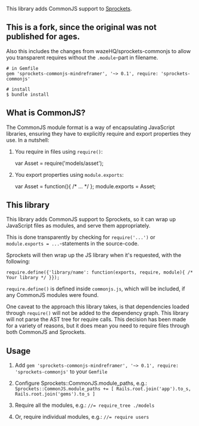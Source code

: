 This library adds CommonJS support to [Sprockets](https://github.com/sstephenson/sprockets).

## This is a fork, since the original was not published for ages.

Also this includes the changes from wazeHQ/sprockets-commonjs to allow you transparent requires without the `.module`-part in filename.

    # in Gemfile
    gem 'sprockets-commonjs-mindreframer', '~> 0.1', require: 'sprockets-commonjs'

    # install
    $ bundle install


## What is CommonJS?

The CommonJS module format is a way of encapsulating JavaScript libraries, ensuring they have to explicitly require and export properties they use. In a nutshell:

1. You require in files using `require()`:

    var Asset = require('models/asset');

2. You export properties using `module.exports`:

    var Asset = function(){ /* ... */ };
    module.exports = Asset;

## This library

This library adds CommonJS support to Sprockets, so it can wrap up JavaScript files as modules, and serve them appropriately.

This is done transparently by checking for `require('...')` or `module.exports = ...`-statements in the source-code.


Sprockets will then wrap up the JS library when it's requested, with the following:

    require.define({'library/name': function(exports, require, module){ /* Your library */ }});

`require.define()` is defined inside `commonjs.js`, which will be included, if any CommonJS modules were found.


One caveat to the approach this library takes, is that dependencies loaded through `require()` will not be added to the dependency graph. This library will not parse the AST tree for require calls. This decision has been made for a variety of reasons, but it does mean you need to require files through both CommonJS and Sprockets.

## Usage

1. Add `gem 'sprockets-commonjs-mindreframer', '~> 0.1', require: 'sprockets-commonjs'` to your `Gemfile`
2. Configure Sprockets::CommonJS.module_paths, e.g.:
    `Sprockets::CommonJS.module_paths += [
      Rails.root.join('app').to_s, Rails.root.join('gems').to_s
    ]`

3. Require all the modules, e.g.: `//= require_tree ./models`
4. Or, require individual modules, e.g.: `//= require users`

